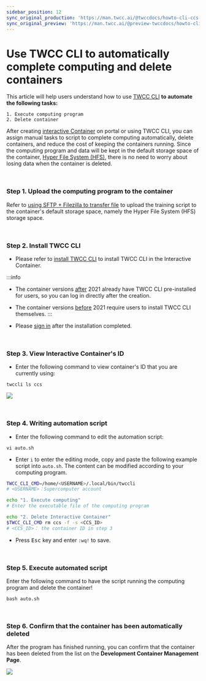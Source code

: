 ```yaml
---
sidebar_position: 12
sync_original_production: 'https://man.twcc.ai/@twccdocs/howto-cli-ccs-automate-compute-delete-with-twccli-en' 
sync_original_preview: 'https://man.twcc.ai/@preview-twccdocs/howto-cli-ccs-automate-compute-delete-with-twccli-en' 
---
```


# Use TWCC CLI to automatically complete computing and delete containers


This article will help users understand how to use  [TWCC CLI](https://man.twcc.ai/@twccdocs/twcc-cli-v05) **to automate the following tasks:**

```
1. Execute computing program
2. Delete container
```

After creating [interactive Container](https://man.twcc.vip/en/docs/ccs/user-guides/creation-and-connection/create-an-interactive-container) on portal or using TWCC CLI, you can assign manual tasks to script to complete computing automatically, delete containers, and reduce the cost of keeping the containers running. Since the computing program and data will be kept in the default storage space of the container, [Hyper File System (HFS)](https://man.twcc.vip/en/docs/hfs/intro), there is no need to worry about losing data when the container is deleted.

<br/>


### Step 1. Upload the computing program to the container

Refer to [<ins>using SFTP + Filezilla to transfer file</ins>](https://man.twcc.ai/@twccdocs/rypYCr_TN?type=view#%E4%BD%BF%E7%94%A8-SFTP--Filezilla-%E5%82%B3%E8%BC%B8%E6%AA%94%E6%A1%88) to upload the training script to the container's default storage space, namely the Hyper File System (HFS) storage space.

<br/>


### Step 2. Install TWCC CLI

- Please refer to [<ins>install TWCC CLI</ins>](https://man.twcc.ai/@twccdocs/twcc-cli-v05#1-%E9%83%A8%E7%BD%B2%E6%93%8D%E4%BD%9C%E7%92%B0%E5%A2%83) to install TWCC CLI in the Interactive Container.

:::info
- The container versions <ins>after</ins> 2021 already have TWCC CLI pre-installed for users, so you can log in directly after the creation.
- The container versions <ins>before</ins> 2021 require users to install TWCC CLI themselves.
:::

- Please [sign in](https://man.twcc.ai/@twccdocs/guide-cli-signin-zh) after the installation completed.

<br/>


### Step 3. View Interactive Container's ID

- Enter the following command to view container's ID that you are currently using:
```
twccli ls ccs
```
![](https://cos.twcc.ai/SYS-MANUAL/uploads/upload_9dbab117e8ee86d346497b2296382ed2.png)

<br/>


### Step 4. Writing automation script

- Enter the following command to edit the automation script:
```
vi auto.sh
```
- Enter `i` to enter the editing mode, copy and paste the following example script into `auto.sh`. The content can be modified according to your computing program.

```bash
TWCC_CLI_CMD=/home/<USERNAME>/.local/bin/twccli
# <USERNAME>：Supercomputer account

echo "1. Execute computing"
# Enter the executable file of the computing program

echo "2. Delete Interactive Container"
$TWCC_CLI_CMD rm ccs -f -s <CCS_ID>
# <CCS_ID>： the container ID in step 3
```

- Press <kbd>Esc</kbd> key and enter `:wq!` to save.

<br/>


### Step 5. Execute automated script

Enter the following command to have the script running the computing program and delete the container!

```
bash auto.sh
```

<br/>


### Step 6. Confirm that the container has been automatically deleted

After the program has finished running, you can confirm that the container has been deleted from the list on the **Development Container Management Page**.

![](https://cos.twcc.ai/SYS-MANUAL/uploads/upload_dda7ef2697732ab45fddee8c30fbf058.png)